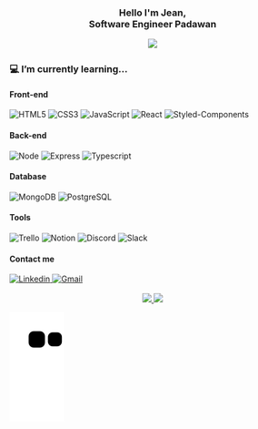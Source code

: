 <div align="center">
  <h3 align="center"> Hello I'm Jean,<br> <b> Software Engineer Padawan </b> </h3>
  <img src="https://s.aficionados.com.br/imagens/giphy-91.gif" width="300">
</div>


<h3> 💻 I’m currently learning... </h3>
<div>
<h4> Front-end </h4>
<img alt="HTML5" src="https://img.shields.io/badge/HTML5-E34F26?style=for-the-badge&logo=html5&logoColor=white">
<img alt="CSS3" src="https://img.shields.io/badge/CSS3-1572B6?style=for-the-badge&logo=css3&logoColor=white">
<img alt="JavaScript" src="https://img.shields.io/badge/JavaScript-323330?style=for-the-badge&logo=javascript&logoColor=F7DF1E">
<img alt="React" src="https://img.shields.io/badge/React-20232A?style=for-the-badge&logo=react&logoColor=61DAFB">
<img alt="Styled-Components" src="https://img.shields.io/badge/styled--components-DB7093?style=for-the-badge&logo=styled-components&logoColor=white">

<h4> Back-end </h4>
<img alt="Node" src="https://img.shields.io/badge/Node.js-43853D?style=for-the-badge&logo=node.js&logoColor=white">
<img alt="Express" src="https://img.shields.io/badge/Express.js-404D59?style=for-the-badge">
<img alt="Typescript" src="https://img.shields.io/badge/TypeScript-007ACC?style=for-the-badge&logo=typescript&logoColor=white">

<h4> Database </h4>
<img alt="MongoDB" src="https://img.shields.io/badge/MongoDB-4EA94B?style=for-the-badge&logo=mongodb&logoColor=white">
<img alt="PostgreSQL" src="https://img.shields.io/badge/PostgreSQL-316192?style=for-the-badge&logo=postgresql&logoColor=white">

<h4> Tools </h4>
<img alt="Trello" src="https://img.shields.io/badge/Trello-0052CC?style=for-the-badge&logo=trello&logoColor=white">
<img alt="Notion" src="https://img.shields.io/badge/Notion-000000?style=for-the-badge&logo=notion&logoColor=white">
<img alt="Discord" src="https://img.shields.io/badge/Discord-7289DA?style=for-the-badge&logo=discord&logoColor=white">
<img alt="Slack" src="https://img.shields.io/badge/Slack-4A154B?style=for-the-badge&logo=slack&logoColor=white">

<h4> Contact me </h4>
<div style="display: inline_block">
<a href="https://www.linkedin.com/in/jean-campelo/" target="_blank"> <img alt="Linkedin" src="https://img.shields.io/badge/LinkedIn-0077B5?style=for-the-badge&logo=linkedin&logoColor=white" target="_blank">
<a href="mailto:jean93campelo@gmail.com" target="_blank"><img alt="Gmail" src="https://img.shields.io/badge/Gmail-D14836?style=for-the-badge&logo=gmail&logoColor=white" target="_blank">
</div>
</div>


<img alt="" src="">

<div align="center">
  <a href="https://github.com/Jean07Campelo">
  <img height="180em" src="https://github-readme-stats.vercel.app/api?username=Jean07Campelo&show_icons=true&theme=tokyonight&include_all_commits=true&count_private=true"/>
  <img height="180em" src="https://github-readme-stats.vercel.app/api/top-langs/?username=Jean07Campelo&layout=compact&langs_count=7&theme=tokyonight"/>
</div>


![snake gif](https://github.com/Jean07Campelo/jean07campelo/blob/output/github-contribution-grid-snake.svg)
